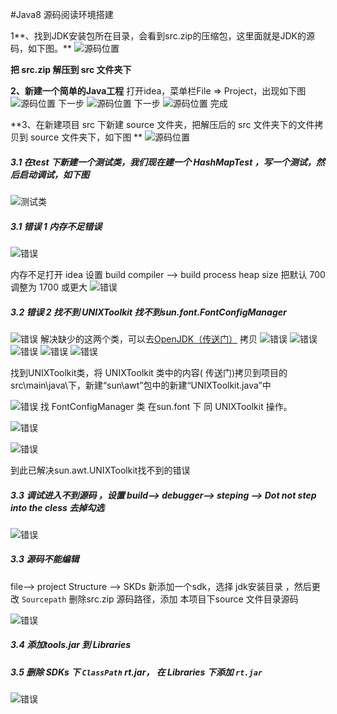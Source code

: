 #Java8 源码阅读环境搭建
	
1**、找到JDK安装包所在目录，会看到src.zip的压缩包，这里面就是JDK的源码，如下图。**
![源码位置](./image/jdk_path.png)

**把 src.zip 解压到 src 文件夹下**

**2、新建一个简单的Java工程**
打开idea，菜单栏File => Project，出现如下图
![源码位置](./image/idea_new_project_1.png)
下一步
![源码位置](./image/idea_new_project_2.png)
下一步
![源码位置](./image/idea_new_project_3.png)
完成

**3、在新建项目 src 下新建 source 文件夹，把解压后的 src 文件夹下的文件拷贝到 source 文件夹下，如下图 **
![源码位置](./image/source1.png)

##### 3.1 在test 下新建一个测试类，我们现在建一个 HashMapTest ，写一个测试，然后启动调试，如下图

![测试类](./image/test.png)

##### 3.1 错误 1  内存不足错误
![错误](./image/insufficient_memory.png)
 
 内存不足打开 idea 设置 build compiler --> build process heap size 把默认 700 调整为 1700 或更大
![错误](./image/insufficient_memory修改.png)

##### 3.2 错误 2 找不到 UNIXToolkit 找不到sun.font.FontConfigManager
![错误](./image/UNIXToolkit找不到.png)
解决缺少的这两个类，可以去[OpenJDK（传送门）](http://openjdk.java.net/) 拷贝
![错误](./image/opjdk1.png)
![错误](./image/opjdk2.png)
![错误](./image/opjdk3.png)
![错误](./image/opjdk4.png)
![错误](./image/opjdk5.png)


找到UNIXToolkit类，将 UNIXToolkit 类中的内容( 传送门)拷贝到项目的src\main\java\下，新建“sun\awt”包中的新建“UNIXToolkit.java”中

![错误](./image/opjdk6.png)
找 FontConfigManager 类 在sun.font 下 同 UNIXToolkit 操作。

![错误](./image/opjdk8.png)

![错误](./image/opjdk7.png)


到此已解决sun.awt.UNIXToolkit找不到的错误

##### 3.3 调试进入不到源码 ，设置 build--> debugger--> steping --> Dot not step into the cless 去掉勾选

![错误](./image/into_source.png)

##### 3.3 源码不能编辑
file--> project Structure --> SKDs 新添加一个sdk，选择 jdk安装目录 ，然后更改 `Sourcepath` 删除src.zip 源码路径，添加 本项目下source 文件目录源码

![错误](./image/source1.png)

##### 3.4 添加tools.jar 到 Libraries

##### 3.5 删除 SDKs 下 `ClassPath` rt.jar， 在 Libraries 下添加 `rt.jar`

![错误](./image/rt_jar.png)


